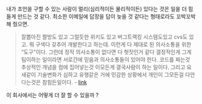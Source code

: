 
내가 조언을 구할 수 있는 사람이 멀리(심리적이든 물리적이든) 있다는 것은 일을 더 힘들게 만드는 것 같다. 
최소한 이메일에 답장을 답이 늦을 것 같다는 형태로라도 꼬박꼬박 해 줬으면. 

> 잘뽑아진 짤방도 있고 그럴듯한 위키도 있고 버그트랙킹 시스템도있고 cvs도 있고. 뭐 구색다 갖추어 개발한다고 하는데. 이런게 다 제대로 된 의사소통을 위한 “도구"이다. 그런데 정작 의사소통이 없다면 다 헛짓인거 같다 
결정적인게 그게 팀이하는 일이라면 서로간에 믿음과 의사소통들이 있어야 한다. 코드를 짜는것 추상적인 개념을 컴에 집어넣는것 이모든게 결국사람이 하는 일이다. 그리고 요새같이 기술변화가 심하고 유행같은 거에 민감한 상황에서 개인이 그모든걸 다안다는것은 참힘든일이다. - [link](https://gall.dcinside.com/board/view/?id=programming&no=6781&page=1)


이 회사에서는 어떻게 더 잘 할 수 있을까 ?
